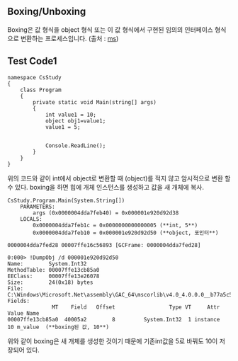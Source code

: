 ## Boxing/Unboxing
Boxing은 값 형식을 object 형식 또는 이 값 형식에서 구현된 임의의 인터페이스 형식으로 변환하는 프로세스입니다. 
(출처 : [ms](https://docs.microsoft.com/ko-kr/dotnet/csharp/programming-guide/types/boxing-and-unboxing))

## Test Code1
```
namespace CsStudy
{
    class Program
    {
        private static void Main(string[] args)
        {
            int value1 = 10;
            object obj1=value1;
            value1 = 5;


            Console.ReadLine();
        }
    }
}
```
위의 코드와 같이 int에서 object로 변환할 때 (object)를 적지 않고 암시적으로 변환 할 수 있다.
boxing을 하면 힙에 개체 인스턴스를 생성하고 값을 새 개체에 복사.
```
CsStudy.Program.Main(System.String[])
    PARAMETERS:
        args (0x0000004dda7feb40) = 0x000001e920d92d38
    LOCALS:
        0x0000004dda7feb1c = 0x0000000000000005 (**int, 5**)
        0x0000004dda7feb10 = 0x000001e920d92d50 (**object, 포인터**)

0000004dda7fed28 00007ffe16c56893 [GCFrame: 0000004dda7fed28]

0:000> !DumpObj /d 000001e920d92d50
Name:        System.Int32
MethodTable: 00007ffe13cb85a0
EEClass:     00007ffe13e26078
Size:        24(0x18) bytes
File:        C:\Windows\Microsoft.Net\assembly\GAC_64\mscorlib\v4.0_4.0.0.0__b77a5c561934e089\mscorlib.dll
Fields:
              MT    Field   Offset                 Type VT     Attr            Value Name
00007ffe13cb85a0  40005a2        8         System.Int32  1 instance               10 m_value  (**boxing된 값, 10**)

```
위와 같이 boxing은 새 개체를 생성한 것이기 때문에 기존int값을 5로 바꿔도 10이 저장되어 있다.
